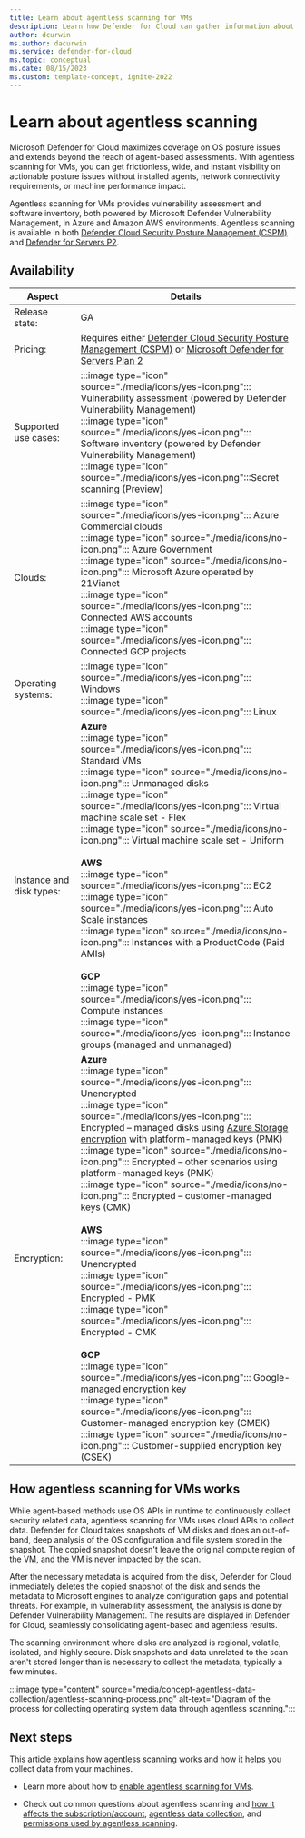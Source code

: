 ```yaml
---
title: Learn about agentless scanning for VMs
description: Learn how Defender for Cloud can gather information about your multicloud compute resources without installing an agent on your machines.
author: dcurwin
ms.author: dacurwin
ms.service: defender-for-cloud
ms.topic: conceptual
ms.date: 08/15/2023
ms.custom: template-concept, ignite-2022
---
```


# Learn about agentless scanning

Microsoft Defender for Cloud maximizes coverage on OS posture issues and extends beyond the reach of agent-based assessments. With agentless scanning for VMs, you can get frictionless, wide, and instant visibility on actionable posture issues without installed agents, network connectivity requirements, or machine performance impact.

Agentless scanning for VMs provides vulnerability assessment and software inventory, both powered by Microsoft Defender Vulnerability Management, in Azure and Amazon AWS environments. Agentless scanning is available in both [Defender Cloud Security Posture Management (CSPM)](concept-cloud-security-posture-management.md) and [Defender for Servers P2](defender-for-servers-introduction.md).

## Availability

| Aspect | Details |
|---------|---------|
|Release state:| GA |
|Pricing:|Requires either [Defender Cloud Security Posture Management (CSPM)](concept-cloud-security-posture-management.md) or [Microsoft Defender for Servers Plan 2](plan-defender-for-servers-select-plan.md#plan-features)|
| Supported use cases:| :::image type="icon" source="./media/icons/yes-icon.png"::: Vulnerability assessment (powered by Defender Vulnerability Management)<br>:::image type="icon" source="./media/icons/yes-icon.png"::: Software inventory (powered by Defender Vulnerability Management)<br />:::image type="icon" source="./media/icons/yes-icon.png":::Secret scanning (Preview) |
| Clouds:    | :::image type="icon" source="./media/icons/yes-icon.png"::: Azure Commercial clouds<br> :::image type="icon" source="./media/icons/no-icon.png"::: Azure Government<br>:::image type="icon" source="./media/icons/no-icon.png"::: Microsoft Azure operated by 21Vianet<br>:::image type="icon" source="./media/icons/yes-icon.png"::: Connected AWS accounts<br>:::image type="icon" source="./media/icons/yes-icon.png"::: Connected GCP projects        |
| Operating systems:    | :::image type="icon" source="./media/icons/yes-icon.png"::: Windows<br>:::image type="icon" source="./media/icons/yes-icon.png"::: Linux        |
| Instance and disk types:    | **Azure**<br>:::image type="icon" source="./media/icons/yes-icon.png"::: Standard VMs<br>:::image type="icon" source="./media/icons/no-icon.png"::: Unmanaged disks<br>:::image type="icon" source="./media/icons/yes-icon.png"::: Virtual machine scale set - Flex<br>:::image type="icon" source="./media/icons/no-icon.png"::: Virtual machine scale set - Uniform<br><br>**AWS**<br>:::image type="icon" source="./media/icons/yes-icon.png"::: EC2<br>:::image type="icon" source="./media/icons/yes-icon.png"::: Auto Scale instances<br>:::image type="icon" source="./media/icons/no-icon.png"::: Instances with a ProductCode (Paid AMIs)<br><br>**GCP**<br>:::image type="icon" source="./media/icons/yes-icon.png"::: Compute instances<br>:::image type="icon" source="./media/icons/yes-icon.png"::: Instance groups (managed and unmanaged)       |
| Encryption: | **Azure**<br>:::image type="icon" source="./media/icons/yes-icon.png"::: Unencrypted<br>:::image type="icon" source="./media/icons/yes-icon.png"::: Encrypted – managed disks using [Azure Storage encryption](../virtual-machines/disk-encryption.md) with platform-managed keys (PMK)<br>:::image type="icon" source="./media/icons/no-icon.png"::: Encrypted – other scenarios using platform-managed keys (PMK)<br>:::image type="icon" source="./media/icons/no-icon.png"::: Encrypted – customer-managed keys (CMK)<br><br>**AWS**<br>:::image type="icon" source="./media/icons/yes-icon.png"::: Unencrypted<br>:::image type="icon" source="./media/icons/yes-icon.png"::: Encrypted - PMK<br>:::image type="icon" source="./media/icons/yes-icon.png"::: Encrypted - CMK<br><br>**GCP**<br>:::image type="icon" source="./media/icons/yes-icon.png"::: Google-managed encryption key<br>:::image type="icon" source="./media/icons/yes-icon.png"::: Customer-managed encryption key (CMEK)<br>:::image type="icon" source="./media/icons/no-icon.png"::: Customer-supplied encryption key (CSEK)  |

## How agentless scanning for VMs works

While agent-based methods use OS APIs in runtime to continuously collect security related data, agentless scanning for VMs uses cloud APIs to collect data. Defender for Cloud takes snapshots of VM disks and does an out-of-band, deep analysis of the OS configuration and file system stored in the snapshot. The copied snapshot doesn't leave the original compute region of the VM, and the VM is never impacted by the scan.

After the necessary metadata is acquired from the disk, Defender for Cloud immediately deletes the copied snapshot of the disk and sends the metadata to Microsoft engines to analyze configuration gaps and potential threats. For example, in vulnerability assessment, the analysis is done by Defender Vulnerability Management. The results are displayed in Defender for Cloud, seamlessly consolidating agent-based and agentless results.

The scanning environment where disks are analyzed is regional, volatile, isolated, and highly secure. Disk snapshots and data unrelated to the scan aren't stored longer than is necessary to collect the metadata, typically a few minutes.

:::image type="content" source="media/concept-agentless-data-collection/agentless-scanning-process.png" alt-text="Diagram of the process for collecting operating system data through agentless scanning.":::

## Next steps

This article explains how agentless scanning works and how it helps you collect data from your machines.

- Learn more about how to [enable agentless scanning for VMs](enable-vulnerability-assessment-agentless.md).

- Check out common questions about agentless scanning and [how it affects the subscription/account](faq-cspm.yml#how-does-scanning-affect-the-account-subscription-), [agentless data collection](faq-data-collection-agents.yml#agentless), and [permissions used by agentless scanning](faq-permissions.yml#which-permissions-are-used-by-agentless-scanning-).
